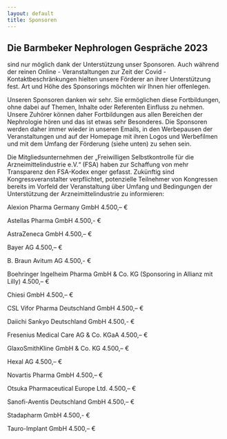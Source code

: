 ```yaml
---
layout: default
title: Sponsoren
---
```

## Die Barmbeker Nephrologen Gespräche 2023

sind nur möglich dank der Unterstützung unser Sponsoren. Auch während der reinen Online - Veranstaltungen zur Zeit der Covid - Kontaktbeschränkungen hielten unsere Förderer an ihrer Unterstützung fest. Art und Höhe des Sponsorings möchten wir Ihnen hier offenlegen.
   
Unseren Sponsoren danken wir sehr. Sie ermöglichen diese Fortbildungen, ohne dabei auf Themen, Inhalte oder Referenten Einfluss zu nehmen. Unsere Zuhörer können daher Fortbildungen aus allen Bereichen der Nephrologie hören und das ist etwas sehr Besonderes. Die Sponsoren werden daher immer wieder in unseren Emails, in den Werbepausen der Veranstaltungen und auf der Homepage mit ihren Logos und Werbefilmen und mit dem Umfang der Förderung (siehe unten) zu sehen sein.   
   
Die Mitgliedsunternehmen der „Freiwilligen Selbstkontrolle für die Arzneimittelindustrie e.V.“ (FSA) haben zur Schaffung von mehr Transparenz den FSA-Kodex enger gefasst. Zukünftig sind Kongressveranstalter verpflichtet, potenzielle Teilnehmer von Kongressen bereits im Vorfeld der Veranstaltung über Umfang und Bedingungen der Unterstützung der Arzneimittelindustrie zu informieren:   
   
 
Alexion Pharma Germany GmbH 4.500,– €   

Astellas Pharma GmbH 4.500,- €
   
AstraZeneca GmbH 4.500,– €   

Bayer AG 4.500,– €  
   
B. Braun Avitum AG 4.500,- €   
   
Boehringer Ingelheim Pharma GmbH & Co. KG (Sponsoring in Allianz mit Lilly) 4.500,– €

Chiesi GmbH 4.500,– €  

CSL Vifor Pharma Deutschland GmbH 4.500,– €   

Daiichi Sankyo Deutschland GmbH 4.500,- €   

Fresenius Medical Care AG & Co. KGaA 4.500,– €   

GlaxoSmithKline GmbH & Co. KG 4.500,– €  

Hexal AG 4.500,– €  

Novartis Pharma GmbH 4.500,– €  

Otsuka Pharmaceutical Europe Ltd. 4.500,– €   

Sanofi-Aventis Deutschland GmbH 4.500,– €  

Stadapharm GmbH 4.500,- €   

Tauro-Implant GmbH 4.500,– €  


   
